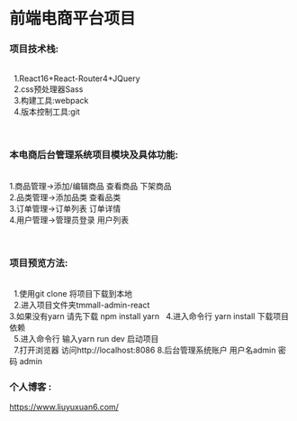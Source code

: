 # 前端电商平台项目

<h3>项目技术栈:</h3><br/>
    1.React16+React-Router4+JQuery<br/>
    2.css预处理器Sass<br/>
    3.构建工具:webpack<br/>
    4.版本控制工具:git<br/>
    
<br/><h3>本电商后台管理系统项目模块及具体功能:</h3><br/>
    1.商品管理->添加/编辑商品 查看商品 下架商品<br/>
    2.品类管理->添加品类 查看品类<br/>
    3.订单管理->订单列表 订单详情<br/>
    4.用户管理->管理员登录 用户列表<br/>

<br/><h3>项目预览方法:</h3><br/>
    1.使用git clone 将项目下载到本地<br/>
    2.进入项目文件夹tmmall-admin-react<br/>
    3.如果没有yarn 请先下载 npm install yarn
    4.进入命令行 yarn install 下载项目依赖<br/>
    5.进入命令行 输入yarn run dev 启动项目<br/>
    7.打开浏览器 访问http://localhost:8086
    8.后台管理系统账户 用户名admin 密码 admin
    
 
<h3>个人博客 :</h3> 

https://www.liuyuxuan6.com/
